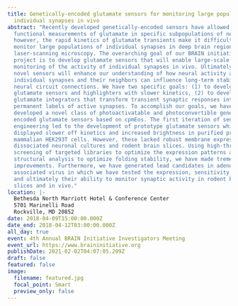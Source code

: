 ```yaml
---
title: Genetically-encoded glutamate sensors for monitoring large populations of
  individual synapses in vivo
abstract: "Recently developed genetically-encoded sensors have allowed for
  functional measurements of glutamate in specific subpopulations of neurons;
  however, the rapid kinetics of glutamate transients make it difficult to
  monitor large populations of individual synapses in deep brain regions with
  laser-scanning microscopy. The overarching goal of our BRAIN initiative
  project is to develop glutamate sensors that will enable large-scale
  monitoring of the activity of individual synapses in vivo. Ultimately, our
  novel sensors will enhance our understanding of how neural activity at
  individual synapses and their neighbors can influence long-term stability of
  neural circuit connections. We have two specific goals: (1) to develop
  glutamate sensors and highlighters with slower kinetics, (2) to develop
  glutamate integrators that transform transient synaptic responses into
  permanent labels of active synapses. To accomplish our goals, we have
  developed a novel class of photoactivatable and photoconvertible genetically
  encoded glutamate sensors based on cpmEos. The first iteration of sensor
  engineering led to the development of prototype glutamate sensors which
  displayed slower off kinetics and increased brightness in purified protein and
  mammalian HEK293T cells. However, these lacked robust membrane expression in
  dissociated neuronal cultures and rodent brain slices. Using high-throughput
  screening of targeted libraries to optimize the expression patterns and
  structural analysis to optimize folding stability, we have made tremendous
  improvements. Furthermore, we have generated lead candidates in adeno
  associated virus in which we have tested the expression, sensitivity, kinetics
  and ultimately their ability to monitor synaptic activity in rodent brain
  slices and in vivo."
location: |-
  Bethesda North Marriott Hotel & Conference Center
  5701 Marinelli Road
  Rockville, MD 20852
date: 2018-04-09T15:00:00.000Z
date_end: 2018-04-12T03:00:00.000Z
all_day: true
event: 4th Annual BRAIN Initiative Investigators Meeting
event_url: https://www.braininitiative.org
publishDate: 2021-02-02T04:07:05.209Z
draft: false
featured: false
image:
  filename: featured.jpg
  focal_point: Smart
  preview_only: false
---
```

